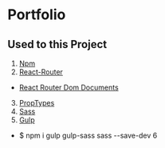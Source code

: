 # Portfolio 



## Used to this Project

1. [Npm](https://www.npmjs.com/)
2. [React-Router](https://www.npmjs.com/package/react-router)
 - [React Router Dom Documents](https://reactrouter.com/home)
3. [PropTypes](https://www.npmjs.com/package/prop-types)
4. [Sass](https://www.npmjs.com/package/sass)
5. [Gulp](https://www.npmjs.com/package/gulp)
 - $ npm i gulp gulp-sass sass --save-dev
6